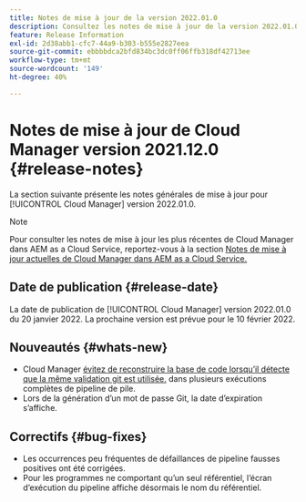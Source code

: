 ```yaml
---
title: Notes de mise à jour de la version 2022.01.0
description: Consultez les notes de mise à jour de la version 2022.01.0 de Cloud Manager ci-dessous.
feature: Release Information
exl-id: 2d38abb1-cfc7-44a9-b303-b555e2827eea
source-git-commit: ebbbbdca2bfd834bc3dc0ff06ffb318df42713ee
workflow-type: tm+mt
source-wordcount: '149'
ht-degree: 40%

---
```


# Notes de mise à jour de Cloud Manager version 2021.12.0 {#release-notes}

La section suivante présente les notes générales de mise à jour pour [!UICONTROL Cloud Manager] version 2022.01.0.

>[!NOTE]
>
>Pour consulter les notes de mise à jour les plus récentes de Cloud Manager dans AEM as a Cloud Service, reportez-vous à la section [Notes de mise à jour actuelles de Cloud Manager dans AEM as a Cloud Service.](https://experienceleague.adobe.com/docs/experience-manager-cloud-service/content/implementing/using-cloud-manager/release-notes-cloud-manager/release-notes-cm-current.html?lang=fr)

## Date de publication {#release-date}

La date de publication de [!UICONTROL Cloud Manager] version 2022.01.0 du 20 janvier 2022. La prochaine version est prévue pour le 10 février 2022.

## Nouveautés {#whats-new}

* Cloud Manager [évitez de reconstruire la base de code lorsqu’il détecte que la même validation git est utilisée.](/help/using/setting-up-project.md#build-artifact-reuse) dans plusieurs exécutions complètes de pipeline de pile.
* Lors de la génération d’un mot de passe Git, la date d’expiration s’affiche.

## Correctifs {#bug-fixes}

* Les occurrences peu fréquentes de défaillances de pipeline fausses positives ont été corrigées.
* Pour les programmes ne comportant qu’un seul référentiel, l’écran d’exécution du pipeline affiche désormais le nom du référentiel.
